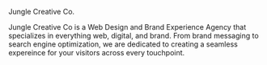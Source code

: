 Jungle Creative Co. 

Jungle Creative Co is a Web Design and Brand Experience Agency that specializes in 
everything web, digital, and brand. From brand messaging to search engine optimization, 
we are dedicated to creating a seamless expereince for your visitors across every touchpoint.



